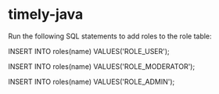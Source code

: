 # timely-java

Run the following SQL statements to add roles to the role table:

INSERT INTO roles(name) VALUES('ROLE_USER');

INSERT INTO roles(name) VALUES('ROLE_MODERATOR');

INSERT INTO roles(name) VALUES('ROLE_ADMIN');
